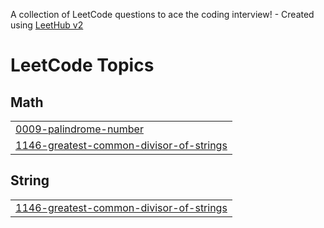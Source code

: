 A collection of LeetCode questions to ace the coding interview! - Created using [LeetHub v2](https://github.com/arunbhardwaj/LeetHub-2.0)
<!---LeetCode Topics Start-->
# LeetCode Topics
## Math
|  |
| ------- |
| [0009-palindrome-number](https://github.com/anuragtiwari3100/LeetCodeProblems/tree/master/0009-palindrome-number) |
| [1146-greatest-common-divisor-of-strings](https://github.com/anuragtiwari3100/LeetCodeProblems/tree/master/1146-greatest-common-divisor-of-strings) |
## String
|  |
| ------- |
| [1146-greatest-common-divisor-of-strings](https://github.com/anuragtiwari3100/LeetCodeProblems/tree/master/1146-greatest-common-divisor-of-strings) |
<!---LeetCode Topics End-->